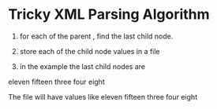 Tricky XML Parsing Algorithm
============================

1) for each of the parent , find the last child node.

2) store each of the child node values in a file

3) in the example the last child nodes are 


eleven
fifteen
three
four
eight
 
 
The file will have values like
eleven
fifteen
three
four
eight
